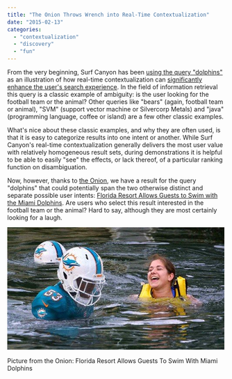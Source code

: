 ```yaml
---
title: "The Onion Throws Wrench into Real-Time Contextualization"
date: "2015-02-13"
categories: 
  - "contextualization"
  - "discovery"
  - "fun"
---
```


From the very beginning, Surf Canyon has been [using the query "dolphins"](http://blog.surfcanyon.com/2007/10/11/discovering-discovery/ "Discovery Discovery") as an illustration of how real-time contextualization can [significantly enhance the user's search experience](http://blog.surfcanyon.com/2008/12/01/evaluating-surf-canyons-technology-part-2/ "Evaluating Surf Canyon's Technology"). In the field of information retrieval this query is a classic example of ambiguity: is the user looking for the football team or the animal? Other queries like "bears" (again, football team or animal), "SVM" (support vector machine or Silvercorp Metals) and "java" (programming language, coffee or island) are a few other classic examples.

What's nice about these classic examples, and why they are often used, is that it is easy to categorize results into one intent or another. While Surf Canyon's real-time contextualization generally delivers the most user value with relatively homogeneous result sets, during demonstrations it is helpful to be able to easily "see" the effects, or lack thereof, of a particular ranking function on disambiguation.

Now, however, thanks to [the Onion](http://www.theonion.com "the Onion - America's Finest News Source"), we have a result for the query "dolphins" that could potentially span the two otherwise distinct and separate possible user intents: [Florida Resort Allows Guests to Swim with the Miami Dolphins](http://www.theonion.com/articles/florida-resort-allows-guests-to-swim-with-miami-do,37996/ "Florida Resort Allows Guests To Swim With Miami Dolphins"). Are users who select this result interested in the football team or the animal? Hard to say, although they are most certainly looking for a laugh.

[![Picture from the Onion: Florida Resort Allows Guests To Swim With Miami Dolphins](/assets/images/rank-dynamics/Swimming-with-Dolphins.jpg)](http://www.theonion.com/articles/florida-resort-allows-guests-to-swim-with-miami-do,37996/) 

Picture from the Onion: Florida Resort Allows Guests To Swim With Miami Dolphins

